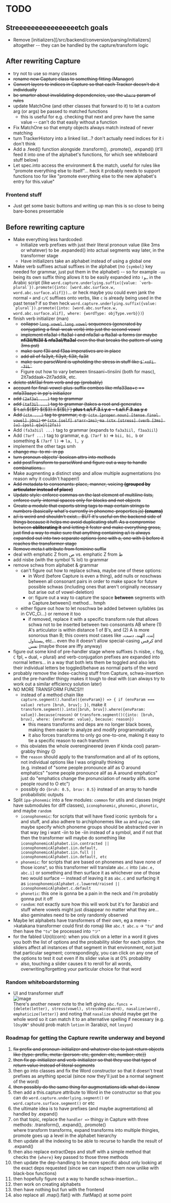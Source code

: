# TODO

## Streeeeeeeeeeeeeeeetch goals
* Remove [initializers][/src/backend/conversion/parsing/initializers] altogether -- they can be handled by the capture/transform logic

## After rewriting Capture
* try not to use so many classes
* ~~rename new Capture class to something fitting (Manager)~~
* ~~Convert layers to indices in Capture so that each Tracker doesn't do it individually~~
* ~~be smarter about invalidating dependencies, use the `where` param of rules~~
* update MatchOne (and other classes that forward to it) to let a custom arg (or args) be passed to matched functions
  * this is useful for e.g. checking that next and prev have the same value -- can't do that easily without a function
* Fix MatchOne so that empty objects always match instead of never matching
* turn TrackerHistory into a linked list...? don't actually need indices for it i don't think
* Add a .feed() function alongside .transform(), .promote(), .expand() (it'll feed it into one of the alphabet's functions, for which see whiteboard stuff below)
* Let spec.into access the environment & the match, useful for rules like "promote everything else to itself"... heck it probably needs to support functions too
  for like "promote everything else to the new alphabet's entry for this.value"

### Frontend stuff
* Just get some basic buttons and writing up man this is so close to being bare-bones presentable

## Before rewriting capture

* Make everything less hardcoded:
  * Initialize verb prefixes with just their literal pronoun value (like 3ms or whatever) to be .expanded() into actual segments way later, in the transformer stage
  * Have initializers take an alphabet instead of using a global one
* Make verb suffixes actual suffixes in the alphabet (no `{symbol}` key needed for grammar, just put them in the alphabet) -- so for example `-uu` being its own suffix
  thing allows it to be easily expanded into `ـوا` in the Arabic script
  (like `` word.capture.underlying.suffix({value: `verb-plural`}).promote({into: [word.abc.surface.w, word.abc.surface.alif]}) ``... or heck maybe you could even
  jank the normal `+` and `c/C` suffixes onto verbs, like `c` is already being used in the past tense? if so then heck
  `` word.capture.underlying.suffix({value: `plural`}).promote({into: [word.abc.surface.w, word.abc.surface.alif], where: {wordType: objType.verb}}) ``)
* finish verb initializer (man)
    * ~~collapse `long vowel.long vowel` sequences (generated by conjugating a final-weak verb) into just the second vowel~~
    * ~~implement nfa3al-i fta3al-i and nfa3al-a fta3al-a forms (or maybe **nfi3il/fti3il & nfa3al/fta3al** even tho that breaks the pattern of using 3ms.pst)~~
    * ~~make sure f3ii and f3aa imperatives are in place~~
    * ~~add all of fa3yit, fi3yit, fi3it, fa3it~~
    * ~~make sure parseWord is upholding the stress in stuff like `` $`+nFi -3iL` ``~~
    * Figure out how to vary between tinsaani\~tinsiini (both for masc), 2it7addaak\~2it7addiik, etc.
* ~~delete stAf3al from verb and pp (probably)~~
* ~~account for final-vowel-plus-suffix combos like mfa33aa+c == mfa33aayc in pp's initializer~~
* ~~add `(2af3al ...)` tag to grammar~~
* ~~add `(taf3il ...)` tag to grammar (takes a root and generates $`t.a/i.${$F} ${$3}.ii.${$L}`) **plus t.a/i.F.3.i.y.c \~ t.a/i.F.3.aa.y.c**~~
* ~~Add `(ctx ...)` tag to grammar, e.g. `(ctx [proper noun] [tense final vowel] jOni)` or `(ctx [self] s*arr~1ms)`, `ma (ctx [stress] (verb [3ms] [u] [pst] q{w}l|2fs))`~~
* Add `(fa3a3iil ...)` tag to grammar (expands to `fa3a3iil, f3aa3iil`)
* Add `(7arf ...)` tag to grammar, e.g. `(7arf b)` => `bii, bi, b` or something & `(7arf l)` => `la, l, y`
* implement the other tags smh
* ~~change mu- to mi- in pp~~
* ~~turn pronoun objects' boolean attrs into methods~~
* ~~add postTransform to parseWord and figure out a way to handle combinations...~~
* Make augmenting a distinct step and allow multiple augmentations (no reason why it couldn't happen!)
* ~~Add metadata to consonants: place, manner, voicing **(grouped by articulator instead of place)**~~
* ~~Update style: enforce commas on the last element of multiline lists, enforce curly-internal spaces only for blocks and not objects~~
* ~~Create a module that exports string tags to map certain strings to numbers (basically what's currently in phoneme-properties.js) **(enums)**~~
* ~~a/i is weird and shouldn't exist... BUT it's useful on the backend side of things because it helps me avoid duplicating stuff. As a compromise between
  **obliterating it** and letting it fester and make everything gross, just find a way to make sure that anything containing a/i is always expanded out
  into two separate options (one with a, one with i) before it reaches the transformer stage~~
* ~~Remove meta.t attribute from feminine suffix~~
* deal with emphatic Z from ص vs. emphatic Z from ظ
* add nisbe (with the symbol % lol) to grammar
* remove schwa from alphabet & grammar
  * can't figure out how to replace schwa, maybe one of these options:
    * in Word (before Capture is even a thing), add nulls or noschwas between all consonant pairs in order to make space for future possible schwas (including ones that aren't originally necessary but arise out of vowel-deletion)
    * or: figure out a way to capture the space **between** segments with a Capture.between() method... hmph
  * either figure out how to let noschwa be added between syllables (as in CVC_Ci...) or remove it too
    * if removed, replace it with a specific transform rule that allows schwa not to be inserted between two consonants AB where (1) A's articulator is within distance 1 of B's, and (2) A is more sonorous than B; this covers most cases like إنت، الهند، دست، يستناول, etc... even tho it doesn't allow special-casing كرفس and نفس  (maybe those are iffy anyway)
* figure out some kind of pre-handler stage where suffixes (`%` nisbe, `c` fsg, `C` fpl, `=` dual, `+` plural) and verb-conjugation prefixes are expanded into normal letters... in a way that both lets them be toggled and also lets their individual letters be toggled/behave as normal parts of the word
* probably remove the index-caching stuff from Capture, schwa-insertion and the pre-handler thingy makes it tough to deal with (can always try to work out a similar efficiency solution later)
* NO MORE TRANSFORM FUNCS!!!
  * instead of a method chain like `capture.segment().handle(({envParam}) => { if (envParam === value) return [bruh, bruv]; })`,
    make it `transform.segment().into([bruh, bruv]).where({envParam: value}).because(reason)`
    or `transform.segment()({into: [bruh, bruv], where: {envParam: value}, because: reason})`
    * this means transforms and deps are no longer black boxes, making them easier to analyze and modify programmatically
    * it also forces transforms to only go one-to-one, making it easy to tie a specific reason to each transform
  * this obviates the whole overengineered (even if kinda cool) param-grabby thingy 😔
  * the `reason` should apply to the transformation and all of its options, not individual options like I was originally thinking  
    (e.g. instead of "some people pronounce alif as O around emphatics" "some people pronounce alif as A around emphatics" just do "emphatics change the pronunciation of nearby alifs. some people round to O etc")
  * possibly do `{bruh: 0.5, bruv: 0.5}` instead of an array to handle probabilistic outputs
* Split `ipa-phonemic` into a few modules: `common` for utils and classes (might have submodules for diff classes), `iconophonemic`, `phonemic`, `phonetic`, and maybe `random`
    * `iconophonemic`: for scripts that will have fixed iconic symbols for ة and stuff, and also adhere to archiphonemes like `aa` and `ay/aw`; can maybe specify which phoneme groups should be abstracted over in that way (eg i want -iin to be -iin instead of a symbol, and if not that then the transformer will maybe do something like `iconophonemicAlphabet.iin.contracted || iconophonemicAlphabet.iin.default, iconophonemicAlphabet.iin.full || iconophonemicAlphabet.iin.default, etc`
    * `phonemic`: for scripts that are based on phonemes and have none of those icons^, so this transformer will translate `abc.c` into `[abc.e, abc.i]` or something and then surface it as whichever one of those two would surface -- instead of leaving it as `abc.c` and surfacing it as `iconophonemicAlphabet.c.lowered/raised || iconophonemicAlphabet.c.default`
    * `phonetic`: this one is gonna be a pain in the neck and i'm probably gonna put it off
    * `random`: not exactly sure how this will work but it's for 3arabizi and stuff where vowels might just disappear no matter what they are... also geminates need to be only randomly observed
* Maybe let alphabets have transformers of their own, eg a meme ->katakana transformer could first do romaji like `abc.t abc.u` -> `"tu"` and then have the `"tu"` be processed into `"ツ"`
* for the fabled U(n)I(corn): when you click on a letter in a word it gives you both the list of options and the probability slider for each option. the sliders affect all instances of that segment in that environment, not just that particular segment; correspondingly, you can click on any one of the options to test it out even if its slider value is at 0% probability
  * also, touching a slider causes it to reroll for all words, overwriting/forgetting your particular choice for that word

### Random whiteboardstorming

* UI and transformer stuff  
  ![image](https://user-images.githubusercontent.com/32081933/133937172-7fca4a2f-55fb-4dd8-b1e7-2b8e6615eace.png)  
  There's another newer note to the left giving `abc.funcs = {delete(letter), stress(vowel), stressWord(word), nasalize(word), emphaticize(letter)}` and noting that `nasalize` should maybe get the whole word so it can match it to an alternative spelling if necessary (e.g. `lOsyON"` should prob match `lotion` in 3arabizi, not `losyon`)

### Roadmap for getting the Capture rewrite underway and beyond
1. ~~fix prefix and pronoun-initializer and whatever else to just return objects like {type: prefix, meta: {person: etc, gender: etc, number; etc}}~~
2. ~~then fix pp-initializer and verb-initializer so that they use that type of return value instead of literal segments~~
3. then go into classes and fix the Word constructor so that it doesn't treat prefixes as anything special (since now they'll just be a normal
   segment of the word)
5. ~~then possibly do the same thing for augmentations idk what do i know~~
6. then add a this.capture attribute to Word in the constructor so that you can do `word.capture.underlying.segment()` or `word.capture.surface.segment()` or etc
7. the ultimate idea is to have prefixes (and maybe augmentations) all handled by .expand()
8. on that topic, replace the `handler =>` thingy in Capture with three methods: .transform(), .expand(), .promote()  
   where transform transforms, expand transforms into multiple thingies, promote goes up a level in the alphabet hierarchy
10. then update all the indexing to be able to recurse to handle the result of .expand()
11. then also replace extractDeps and stuff with a simple method that checks the `{where}` key passed to those three methods
12. then update the dep-handling to be more specific about only looking at the exact deps requested (since we can inspect
    them now unlike with black-box functions)
14. then hopefully figure out a way to handle schwa-insertion...
15. then work on creating alphabets
16. then have nothing but fun with the frontend
17. also replace all .map().flat() with .flatMap() at some point
